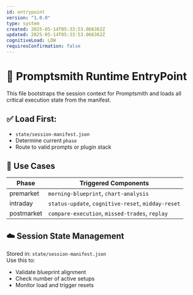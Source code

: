 ```yaml
---
id: entrypoint
version: "1.0.0"
type: system
created: 2025-05-14T05:33:53.066362Z
updated: 2025-05-14T05:33:53.066362Z
cognitiveLoad: LOW
requiresConfirmation: false
---
```


# 🚀 Promptsmith Runtime EntryPoint

This file bootstraps the session context for Promptsmith and loads all critical execution state from the manifest.

## ✅ Load First:
- `state/session-manifest.json`
- Determine current `phase`
- Route to valid prompts or plugin stack

## 🧩 Use Cases

| Phase        | Triggered Components                              |
|--------------|---------------------------------------------------|
| premarket    | `morning-blueprint`, `chart-analysis`             |
| intraday     | `status-update`, `cognitive-reset`, `midday-reset`|
| postmarket   | `compare-execution`, `missed-trades`, `replay`    |

## ☁️ Session State Management

Stored in: `state/session-manifest.json`  
Use this to:
- Validate blueprint alignment
- Check number of active setups
- Monitor load and trigger resets